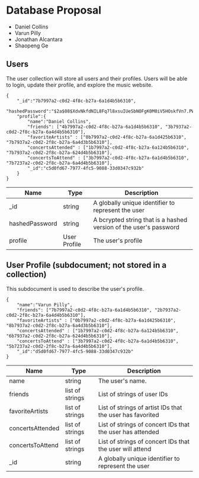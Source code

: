 # Database Proposal

* Daniel Collins
* Varun Pilly
* Jonathan Alcantara
* Shaopeng Ge 

## Users

The user collection will store all users and their profiles. Users will be able to login, update their profile, and explore the music website.

```
{
    "_id":"7b7997a2-c0d2-4f8c-b27a-6a1d4b5b6310",
    "hashedPassword":"$2a$08$XdvNkfdNIL8Fq7l8xsuIUeSbNOFgK0M0iV5HOskfVn7.PWncShU.O",
    "profile":{
        "name":"Daniel Collins",
        "friends": ["4b7997a2-c0d2-4f8c-b27a-6a1d4b5b6310", "3b7937a2-c0d2-2f8c-b27a-6a4d4b5b6310"],
        "favoriteArtists" : ["0b7997a2-c0d2-4f8c-b27a-6a1d425b6310", "7b7937a2-c0d2-2f8c-b27a-6a4d3b5b6310"],
        "concertsAttended" : ["1b7997a2-c0d2-4f8c-b27a-6a124b5b6310", "7b7937a2-c0d2-2f8c-b27a-624d4b5b6310"],
        "concertsToAttend" : ["3b7997a2-c0d2-4f8c-b27a-6a1d4b5b6310", "7b7237a2-c0d2-2f8c-b27a-6a4d4b5b6310"],
        "_id":"c5d0fd67-7977-4fc5-9088-33d0347c932b"
    }
}
```

| Name | Type | Description |
|------|------|-------------|
| _id  | string | A globally unique identifier to represent the user |
| hashedPassword | string | A bcrypted string that is a hashed version of the user's password |
| profile | User Profile | The user's profile | 

## User Profile (subdocument; not stored in a collection)

This subdocument is used to describe the user's profile.

```
{
    "name":"Varun Pilly",
    "friends": ["7b7997a2-c0d2-4f8c-b27a-6a1d4b5b6310", "2b7937a2-c0d2-2f8c-b27a-6a4d4b5b6310"],
    "favoriteArtists" : ["0b7997a2-c0d2-4f8c-b27a-6a1d425b6310", "8b7937a2-c0d2-2f8c-b27a-6a4d3b5b6310"],
    "concertsAttended" : ["1b7997a2-c0d2-4f8c-b27a-6a124b5b6310", "6b7937a2-c0d2-2f8c-b27a-624d4b5b6310"],
    "concertsToAttend" : ["3b7997a2-c0d2-4f8c-b27a-6a1d4b5b6310", "5b7237a2-c0d2-2f8c-b27a-6a4d4b5b6310"],
    "_id":"d5d0fd67-7977-4fc5-9088-33d0347c932b"
}
```

| Name | Type | Description |
|------|------|-------------|
| name | string | The user's name. | 
| friends | list of strings | List of strings of user IDs |
| favoriteArtists | list of strings | List of strings of artist IDs that the user has favorited|
| concertsAttended | list of strings | List of strings of concert IDs that the user has attended |
| concertsToAttend | list of strings | List of strings of concert IDs that the user will attend |
| _id  | string | A globally unique identifier to represent the user |

